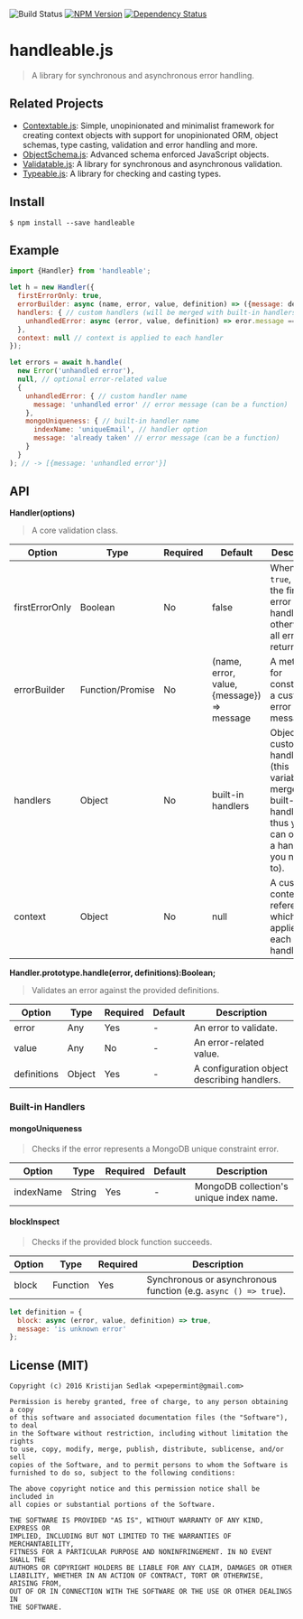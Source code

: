 ![Build Status](https://travis-ci.org/xpepermint/handleablejs.svg?branch=master)&nbsp;[![NPM Version](https://badge.fury.io/js/handleable.svg)](https://badge.fury.io/js/handleable)&nbsp;[![Dependency Status](https://gemnasium.com/xpepermint/handleablejs.svg)](https://gemnasium.com/xpepermint/handleablejs)

# handleable.js

> A library for synchronous and asynchronous error handling.

## Related Projects

* [Contextable.js](https://github.com/xpepermint/contextablejs): Simple, unopinionated and minimalist framework for creating context objects with support for unopinionated ORM, object schemas, type casting, validation and error handling and more.
* [ObjectSchema.js](https://github.com/xpepermint/objectschemajs): Advanced schema enforced JavaScript objects.
* [Validatable.js](https://github.com/xpepermint/validatablejs): A library for synchronous and asynchronous validation.
* [Typeable.js](https://github.com/xpepermint/typeablejs): A library for checking and casting types.

## Install

```
$ npm install --save handleable
```

## Example

```js
import {Handler} from 'handleable';

let h = new Handler({
  firstErrorOnly: true,
  errorBuilder: async (name, error, value, definition) => ({message: definition.message}), // for custom error messages
  handlers: { // custom handlers (will be merged with built-in handlers; existing handlers can be overridden)
    unhandledError: async (error, value, definition) => eror.message === 'unhandled error'
  },
  context: null // context is applied to each handler
});

let errors = await h.handle(
  new Error('unhandled error'),
  null, // optional error-related value
  {
    unhandledError: { // custom handler name
      message: 'unhandled error' // error message (can be a function)
    },
    mongoUniqueness: { // built-in handler name
      indexName: 'uniqueEmail', // handler option
      message: 'already taken' // error message (can be a function)
    }
  }
); // -> [{message: 'unhandled error'}]
```

## API

**Handler(options)**

> A core validation class.

| Option | Type | Required | Default | Description
|--------|------|----------|---------|------------
| firstErrorOnly | Boolean | No | false | When set to `true`, only the first error is handled otherwise all errors are returned.
| errorBuilder | Function/Promise | No | (name, error, value, {message}) => message | A method for constructing a custom error message.
| handlers | Object | No | built-in handlers | Object with custom handlers (this variable is merged with built-in handlers thus you can override a handler if you need to).
| context | Object | No | null | A custom context reference which is applied to each handler.

**Handler.prototype.handle(error, definitions):Boolean;**

> Validates an error against the provided definitions.

| Option | Type | Required | Default | Description
|--------|------|----------|---------|------------
| error | Any | Yes | - | An error to validate.
| value | Any | No | - | An error-related value.
| definitions | Object | Yes | - | A configuration object describing handlers.

### Built-in Handlers

#### mongoUniqueness

> Checks if the error represents a MongoDB unique constraint error.

| Option | Type | Required | Default | Description
|--------|------|----------|---------|------------
| indexName | String | Yes | - | MongoDB collection's unique index name.

#### blockInspect

> Checks if the provided block function succeeds.

| Option | Type | Required | Description
|--------|------|----------|------------
| block | Function | Yes | Synchronous or asynchronous function (e.g. `async () => true`).

```js
let definition = {
  block: async (error, value, definition) => true,
  message: 'is unknown error'
};
```

## License (MIT)

```
Copyright (c) 2016 Kristijan Sedlak <xpepermint@gmail.com>

Permission is hereby granted, free of charge, to any person obtaining a copy
of this software and associated documentation files (the "Software"), to deal
in the Software without restriction, including without limitation the rights
to use, copy, modify, merge, publish, distribute, sublicense, and/or sell
copies of the Software, and to permit persons to whom the Software is
furnished to do so, subject to the following conditions:

The above copyright notice and this permission notice shall be included in
all copies or substantial portions of the Software.

THE SOFTWARE IS PROVIDED "AS IS", WITHOUT WARRANTY OF ANY KIND, EXPRESS OR
IMPLIED, INCLUDING BUT NOT LIMITED TO THE WARRANTIES OF MERCHANTABILITY,
FITNESS FOR A PARTICULAR PURPOSE AND NONINFRINGEMENT. IN NO EVENT SHALL THE
AUTHORS OR COPYRIGHT HOLDERS BE LIABLE FOR ANY CLAIM, DAMAGES OR OTHER
LIABILITY, WHETHER IN AN ACTION OF CONTRACT, TORT OR OTHERWISE, ARISING FROM,
OUT OF OR IN CONNECTION WITH THE SOFTWARE OR THE USE OR OTHER DEALINGS IN
THE SOFTWARE.
```
